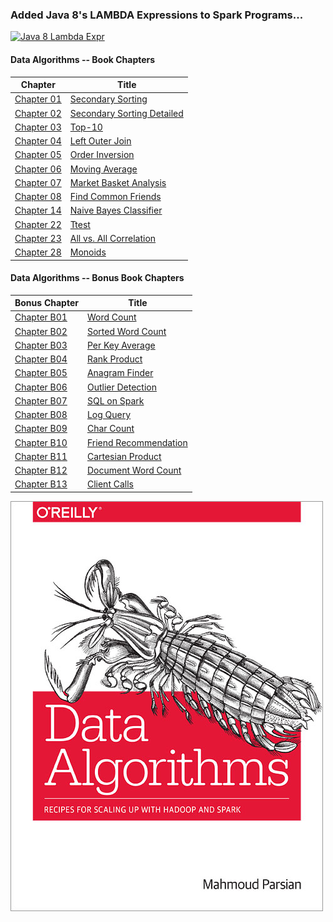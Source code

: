 ### Added Java 8's LAMBDA Expressions to Spark Programs...


[![Java 8 Lambda Expr](http://img.viralpatel.net/2014/01/java-lambda-expression.png)](http://shop.oreilly.com/product/0636920033950.do)


#### Data Algorithms -- Book Chapters

Chapter                                                      | Title                                      |
------------------------------------------------------------ | ------------------------------------------ | 
[Chapter 01](../src/main/java/org/dataalgorithms/chap01/)    | [Secondary Sorting](../src/main/java/org/dataalgorithms/chap01/)                         | 
[Chapter 02](../src/main/java/org/dataalgorithms/chap02/)    | [Secondary Sorting Detailed](../src/main/java/org/dataalgorithms/chap02/)                         | 
[Chapter 03](../src/main/java/org/dataalgorithms/chap03/)    | [Top-10](../src/main/java/org/dataalgorithms/chap03/)                         | 
[Chapter 04](../src/main/java/org/dataalgorithms/chap04/)    | [Left Outer Join](../src/main/java/org/dataalgorithms/chap04/)                         | 
[Chapter 05](../src/main/java/org/dataalgorithms/chap05/)    | [Order Inversion](../src/main/java/org/dataalgorithms/chap05/)                         | 
[Chapter 06](../src/main/java/org/dataalgorithms/chap06/)    | [Moving Average](../src/main/java/org/dataalgorithms/chap06/)                         | 
[Chapter 07](../src/main/java/org/dataalgorithms/chap07/)    | [Market Basket Analysis](../src/main/java/org/dataalgorithms/chap07/)                         | 
[Chapter 08](../src/main/java/org/dataalgorithms/chap08/)    | [Find Common Friends](../src/main/java/org/dataalgorithms/chap08/)                         | 
[Chapter 14](../src/main/java/org/dataalgorithms/chap14/)    | [Naive Bayes Classifier](../src/main/java/org/dataalgorithms/chap14/)                         | 
[Chapter 22](../src/main/java/org/dataalgorithms/chap22/)    | [Ttest](../src/main/java/org/dataalgorithms/chap22/)                         | 
[Chapter 23](../src/main/java/org/dataalgorithms/chap23/)    | [All vs. All Correlation](../src/main/java/org/dataalgorithms/chap23/)                         | 
[Chapter 28](../src/main/java/org/dataalgorithms/chap28/)    | [Monoids](../src/main/java/org/dataalgorithms/chap28/)                         | 


#### Data Algorithms -- Bonus Book Chapters

Bonus Chapter                                                                     | Title                                      |
--------------------------------------------------------------------------------- | ------------------------------------------ | 
[Chapter B01](../src/main/java/org/dataalgorithms/chapB01/wordcount/)             | [Word Count](../src/main/java/org/dataalgorithms/chapB01/wordcount/)                         | 
[Chapter B02](../src/main/java/org/dataalgorithms/chapB02/sortedwordcount/)       | [Sorted Word Count](../src/main/java/org/dataalgorithms/chapB02/sortedwordcount/)                         | 
[Chapter B03](../src/main/java/org/dataalgorithms/chapB03/perkeyaverage/)         | [Per Key Average](../src/main/java/org/dataalgorithms/chapB03/perkeyaverage/)                         | 
[Chapter B04](../src/main/java/org/dataalgorithms/chapB04/rankproduct/)           | [Rank Product](../src/main/java/org/dataalgorithms/chapB04/rankproduct/)                         | 
[Chapter B05](../src/main/java/org/dataalgorithms/chapB05/anagram/)               | [Anagram Finder](../src/main/java/org/dataalgorithms/chapB05/anagram/)                         | 
[Chapter B06](../src/main/java/org/dataalgorithms/chapB06/outlierdetection/spark/)| [Outlier Detection](../src/main/java/org/dataalgorithms/chapB06/outlierdetection/spark/)                         | 
[Chapter B07](../src/main/java/org/dataalgorithms/chapB07/sql/)                   | [SQL on Spark](../src/main/java/org/dataalgorithms/chapB07/sql/)                         | 
[Chapter B08](../src/main/java/org/dataalgorithms/chapB08/logquery/)              | [Log Query](../src/main/java/org/dataalgorithms/chapB08/logquery/)                         | 
[Chapter B09](../src/main/java/org/dataalgorithms/chapB09/charcount/)             | [Char Count](../src/main/java/org/dataalgorithms/chapB09/logquery/)                         | 
[Chapter B10](../src/main/java/org/dataalgorithms/chapB10/friendrecommendation/)  | [Friend Recommendation](../src/main/java/org/dataalgorithms/chapB10/friendrecommendation/)                         | 
[Chapter B11](../src/main/java/org/dataalgorithms/chapB11/cartesian/)             | [Cartesian Product](../src/main/java/org/dataalgorithms/chapB11/cartesian/)                         | 
[Chapter B12](../src/main/java/org/dataalgorithms/chapB12/docwordcount/)          | [Document Word Count](../src/main/java/org/dataalgorithms/chapB12/docwordcount/)                         | 
[Chapter B13](../src/main/java/org/dataalgorithms/chapB13/client/)                | [Client Calls](../src/main/java/org/dataalgorithms/chapB13/client/)                         | 


[![Data Algorithms book](./large-image.jpg)](http://shop.oreilly.com/product/0636920033950.do)

